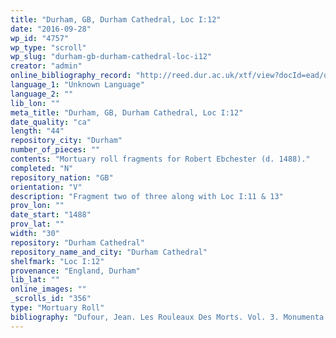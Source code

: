 ```yaml
---
title: "Durham, GB, Durham Cathedral, Loc I:12"
date: "2016-09-28"
wp_id: "4757"
wp_type: "scroll"
wp_slug: "durham-gb-durham-cathedral-loc-i12"
creator: "admin"
online_bibliography_record: "http://reed.dur.ac.uk/xtf/view?docId=ead/dcd/dcdlocel.xml#qxj-40"
language_1: "Unknown Language"
language_2: ""
lib_lon: ""
meta_title: "Durham, GB, Durham Cathedral, Loc I:12"
date_quality: "ca"
length: "44"
repository_city: "Durham"
number_of_pieces: ""
contents: "Mortuary roll fragments for Robert Ebchester (d. 1488)."
completed: "N"
repository_nation: "GB"
orientation: "V"
description: "Fragment two of three along with Loc I:11 & 13"
prov_lon: ""
date_start: "1488"
prov_lat: ""
width: "30"
repository: "Durham Cathedral"
repository_name_and_city: "Durham Cathedral"
shelfmark: "Loc I:12"
provenance: "England, Durham"
lib_lat: ""
online_images: ""
_scrolls_id: "356"
type: "Mortuary Roll"
bibliography: "Dufour, Jean. Les Rouleaux Des Morts. Vol. 3. Monumenta Palaeographica Medii Aevi. Series Gallica. Turnhout: Brepols, 2009, no. 398.<br/> Raine, James, ed. The Obituary Roll of William Ebchester and John Burnby: Priors of Durham, with Notices of Similar Records Preserved at Durham. Durham, UK: George Andrews, 1856. p.51-53.<br/> Rollason, D.W. England and the Continent in the Tenth Century: Studies in Memory of Wilhelm Levison. Brepols: Turnhout, 2011, 215."
---
```



